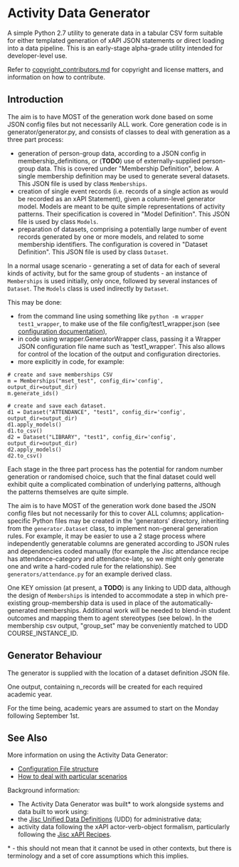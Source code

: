 # Activity Data Generator
A simple Python 2.7 utility to generate data in a tabular CSV form suitable for either templated generation of xAPI JSON statements or direct loading into a data pipeline. This is an early-stage alpha-grade utility intended for developer-level use.

Refer to [copyright_contributors.md](copyright_contributors.md) for copyright and license matters, and information on how to contribute.

## Introduction
The aim is to have MOST of the generation work done based on some JSON config files but not necessarily ALL work. Core generation code is in generator/generator.py, and consists of classes to deal with generation as a three part process:
- generation of person-group data, according to a JSON config in membership_definitions, or (__TODO__) use of externally-supplied person-group data. This is covered under "Membership Definition", below. A single membership definition may be used to generate several datasets. This JSON file is used by class `Memberships`.
- creation of single event records (i.e. records of a single action as would be recorded as an xAPI Statement), given a column-level generator model. Models are meant to be quite simple representations of activity patterns. Their specification is covered in "Model Definition". This JSON file is used by class `Models`.
- preparation of datasets, comprising a potentially large number of event records generated by one or more models, and related to some membership identifiers. The configuration is covered in "Dataset Definition". This JSON file is used by class `Dataset`.

In a normal usage scenario - generating a set of data for each of several kinds of activity, but for the same group of students - an instance of `Memberships` is used initially, only once, followed by several instances of `Dataset`. The `Models` class is used indirectly by `Dataset`.

This may be done:
- from the command line using something like `python -m wrapper test1_wrapper`, to make use of the file config/test1_wrapper.json (see [configuration documentation](configuration.md)),
- in code using wrapper.GeneratorWrapper class, passing it a Wrapper JSON configuration file name such as 'test1_wrapper'. This also allows for control of the location of the output and configuration directories.
-  more explicitly in code, for example:

```
# create and save memberships CSV
m = Memberships("mset_test", config_dir='config', output_dir=output_dir)
m.generate_ids()

# create and save each dataset.
d1 = Dataset("ATTENDANCE", "test1", config_dir='config', output_dir=output_dir)
d1.apply_models()
d1.to_csv()
d2 = Dataset("LIBRARY", "test1", config_dir='config', output_dir=output_dir)
d2.apply_models()
d2.to_csv()
```

Each stage in the three part process has the potential for random number generation or randomised choice, such that the final dataset could well exhibit quite a complicated combination of underlying patterns, although the patterns themselves are quite simple.

The aim is to have MOST of the generation work done based the JSON config files but not necessarily for this to cover ALL columns; application-specific Python files may be created in the 'generators' directory, inheriting from the `generator.Dataset` class, to implement non-general generation rules. For example, it may be easier to use a 2 stage process where independently generatable columns are generated according to JSON rules and dependencies coded manually (for example the Jisc attendance recipe has attendance-category and attendance-late, so we might only generate one and write a hard-coded rule for the relationship). See `generators/attendance.py` for an example derived class.

One KEY omission (at present, a __TODO__) is any linking to UDD data, although the design of `Memberships` is intended to accommodate a step in which pre-existing group-membership data is used in place of the automatically-generated memberships. Additional work will be needed to blend-in student outcomes and mapping them to agent stereotypes (see below). In the membership csv output, "group_set" may be conveniently matched to UDD COURSE_INSTANCE_ID.

## Generator Behaviour
The generator is supplied with the location of a dataset definition JSON file.

One output, containing n\_records will be created for each required academic year.

For the time being, academic years are assumed to start on the Monday following September 1st.

## See Also
More information on using the Activity Data Generator:
- [Configuration File structure](configuration.md)
- [How to deal with particular scenarios](how_to.md)

Background information:
- The Activity Data Generator was built* to work alongside systems and data built to work using:
 - the [Jisc Unified Data Definitions](https://github.com/jiscdev/analytics-udd) (UDD) for administrative data;
 - activity data following the xAPI actor-verb-object formalism, particularly following the [Jisc xAPI Recipes](https://github.com/jiscdev/xapi).

\* - this should not mean that it cannot be used in other contexts, but there is terminology and a set of core assumptions which this implies.

